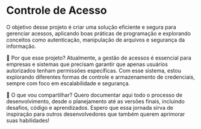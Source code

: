 # Controle de Acesso

O objetivo desse projeto é criar uma solução eficiente e segura para gerenciar acessos, aplicando boas práticas de programação e explorando conceitos como autenticação, manipulação de arquivos e segurança da informação.

🔹 Por que esse projeto?
Atualmente, a gestão de acessos é essencial para empresas e sistemas que precisam garantir que apenas usuários autorizados tenham permissões específicas. Com esse sistema, estou explorando diferentes formas de controle e armazenamento de credenciais, sempre com foco em escalabilidade e segurança.

🔹 O que vou compartilhar?
Quero documentar aqui todo o processo de desenvolvimento, desde o planejamento até as versões finais, incluindo desafios, código e aprendizados. Espero que essa jornada sirva de inspiração para outros desenvolvedores que também querem aprimorar suas habilidades!
